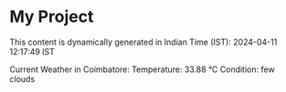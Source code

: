 # My Project

This content is dynamically generated in Indian Time (IST): 2024-04-11 12:17:49 IST


Current Weather in Coimbatore:
Temperature: 33.88 °C
Condition: few clouds
